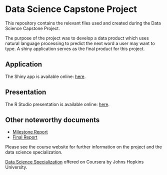 # Data Science Capstone Project

This repository contains the relevant files used and created during the Data Science Capstone Project.

The purpose of the project was to develop a data product which uses natural language processing to predict the next word a user may want to type. A shiny application serves as the final product for this project.

## Application
The Shiny app is available online: <a href="http://45.55.48.122/" target="_blank">here</a>.
## Presentation
The R Studio presentation is available online: <a href="http://rpubs.com/wowkazmir/547094" target="_blank">here</a>.



## Other noteworthy documents

* [Milestone Report](https://rpubs.com/wowkazmir/535853)
* [Final Report](http://rpubs.com/wowkazmir/546921)

Please see the course website for further information on the project and the data science specialization.

[Data Science Specialization](https://www.coursera.org/specializations/jhu-data-science)
offered on Coursera by Johns Hopkins University.

